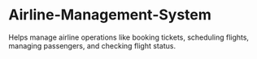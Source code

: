 # Airline-Management-System
Helps manage airline operations like booking tickets, scheduling flights, managing passengers, and checking flight status.
